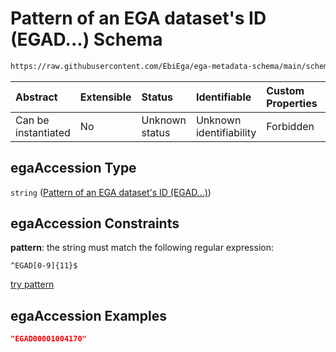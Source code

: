 # Pattern of an EGA dataset's ID (EGAD...) Schema

```txt
https://raw.githubusercontent.com/EbiEga/ega-metadata-schema/main/schemas/EGA.common-definitions.json#/definitions/objectIdAndObjectTypeCheck/anyOf/7/properties/objectId/properties/egaAccession
```



| Abstract            | Extensible | Status         | Identifiable            | Custom Properties | Additional Properties | Access Restrictions | Defined In                                                                                           |
| :------------------ | :--------- | :------------- | :---------------------- | :---------------- | :-------------------- | :------------------ | :--------------------------------------------------------------------------------------------------- |
| Can be instantiated | No         | Unknown status | Unknown identifiability | Forbidden         | Allowed               | none                | [EGA.common-definitions.json\*](../../../schemas/EGA.common-definitions.json "open original schema") |

## egaAccession Type

`string` ([Pattern of an EGA dataset's ID (EGAD...)](ega-12-definitions-check-that-the-objectids-accession-pattern-and-objecttype-match-anyof-dataset-objectid-and-objecttype-check-properties-objectid-properties-pattern-of-an-ega-datasets-id-egad.md))

## egaAccession Constraints

**pattern**: the string must match the following regular expression:&#x20;

```regexp
^EGAD[0-9]{11}$
```

[try pattern](https://regexr.com/?expression=%5EEGAD%5B0-9%5D%7B11%7D%24 "try regular expression with regexr.com")

## egaAccession Examples

```json
"EGAD00001004170"
```
